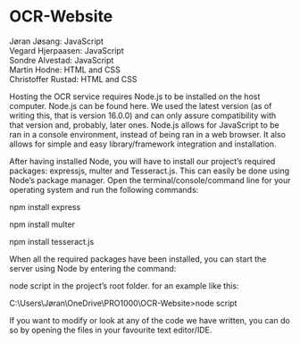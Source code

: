 # OCR-Website

Jøran Jøsang: JavaScript\
Vegard Hjerpaasen: JavaScript\
Sondre Alvestad: JavaScript\
Martin Hodne: HTML and CSS\
Christoffer Rustad: HTML and CSS

Hosting the OCR service requires Node.js to be installed on the host computer. Node.js can be found here. We used the latest version (as of writing this, that is version 16.0.0) and can only assure compatibility with that version and, probably, later ones. Node.js allows for JavaScript to be ran in a console environment, instead of being ran in a web browser. It also allows for simple and easy library/framework integration and installation.

After having installed Node, you will have to install our project’s required packages: expressjs, multer and Tesseract.js. This can easily be done using Node’s package manager. Open the terminal/console/command line for your operating system and run the following commands:

npm install express

npm install multer

npm install tesseract.js

When all the required packages have been installed, you can start the server using Node by entering the command:

node script in the project’s root folder. for an example like this:

C:\Users\Jøran\OneDrive\PRO1000\OCR-Website>node script

If you want to modify or look at any of the code we have written, you can do so by opening the files in your favourite text editor/IDE.
